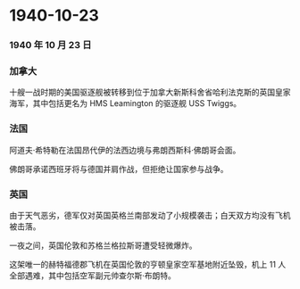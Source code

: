 # 1940-10-23

### 1940 年 10 月 23 日

### 加拿大

十艘一战时期的美国驱逐舰被转移到位于加拿大新斯科舍省哈利法克斯的英国皇家海军，其中包括更名为
HMS Leamington 的驱逐舰 USS Twiggs。

### 法国

阿道夫·希特勒在法国昂代伊的法西边境与弗朗西斯科·佛朗哥会面。

佛朗哥承诺西班牙将与德国并肩作战，但拒绝让国家参与战争。

### 英国

由于天气恶劣，德军仅对英国英格兰南部发动了小规模袭击；白天双方均没有飞机被击落。

一夜之间，英国伦敦和苏格兰格拉斯哥遭受轻微爆炸。

这架唯一的赫特福德郡飞机在英国伦敦的亨顿皇家空军基地附近坠毁，机上 11
人全部遇难，其中包括空军副元帅查尔斯·布朗特。